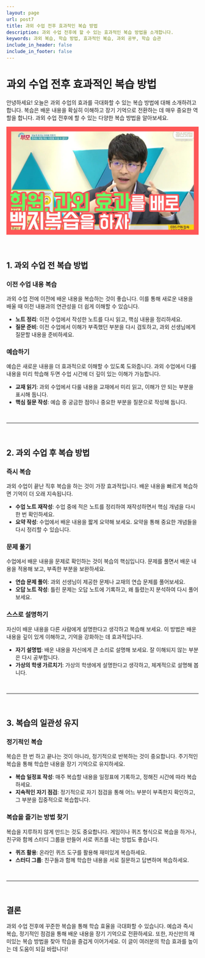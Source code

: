 ```yaml
---
layout: page
url: post7
title: 과외 수업 전후 효과적인 복습 방법
description: 과외 수업 전후에 할 수 있는 효과적인 복습 방법을 소개합니다.
keywords: 과외 복습, 학습 방법, 효과적인 복습, 과외 공부, 학습 습관
include_in_header: false
include_in_footer: false
---
```


# 과외 수업 전후 효과적인 복습 방법

안녕하세요! 오늘은 과외 수업의 효과를 극대화할 수 있는 복습 방법에 대해 소개하려고 합니다. 복습은 배운 내용을 확실히 이해하고 장기 기억으로 전환하는 데 매우 중요한 역할을 합니다. 과외 수업 전후에 할 수 있는 다양한 복습 방법을 알아보세요.

![과외 복습](../assets/images/post7.jpg)

<br>

## **1. 과외 수업 전 복습 방법**

### 이전 수업 내용 복습

과외 수업 전에 이전에 배운 내용을 복습하는 것이 좋습니다. 이를 통해 새로운 내용을 배울 때 이전 내용과의 연관성을 더 쉽게 이해할 수 있습니다.

- **노트 정리**: 이전 수업에서 작성한 노트를 다시 읽고, 핵심 내용을 정리하세요.
- **질문 준비**: 이전 수업에서 이해가 부족했던 부분을 다시 검토하고, 과외 선생님에게 질문할 내용을 준비하세요.

### 예습하기

예습은 새로운 내용을 더 효과적으로 이해할 수 있도록 도와줍니다. 과외 수업에서 다룰 내용을 미리 학습해 두면 수업 시간에 더 깊이 있는 이해가 가능합니다.

- **교재 읽기**: 과외 수업에서 다룰 내용을 교재에서 미리 읽고, 이해가 안 되는 부분을 표시해 둡니다.
- **핵심 질문 작성**: 예습 중 궁금한 점이나 중요한 부분을 질문으로 작성해 둡니다.

<br>

________
<br>

## **2. 과외 수업 후 복습 방법**

### 즉시 복습

과외 수업이 끝난 직후 복습을 하는 것이 가장 효과적입니다. 배운 내용을 빠르게 복습하면 기억이 더 오래 지속됩니다.

- **수업 노트 재작성**: 수업 중에 적은 노트를 정리하여 재작성하면서 핵심 개념을 다시 한 번 확인하세요.
- **요약 작성**: 수업에서 배운 내용을 짧게 요약해 보세요. 요약을 통해 중요한 개념들을 다시 정리할 수 있습니다.

### 문제 풀기

수업에서 배운 내용을 문제로 확인하는 것이 복습의 핵심입니다. 문제를 풀면서 배운 내용을 적용해 보고, 부족한 부분을 보완하세요.

- **연습 문제 풀이**: 과외 선생님이 제공한 문제나 교재의 연습 문제를 풀어보세요.
- **오답 노트 작성**: 틀린 문제는 오답 노트에 기록하고, 왜 틀렸는지 분석하여 다시 풀어보세요.

### 스스로 설명하기

자신이 배운 내용을 다른 사람에게 설명한다고 생각하고 복습해 보세요. 이 방법은 배운 내용을 깊이 있게 이해하고, 기억을 강화하는 데 효과적입니다.

- **자기 설명법**: 배운 내용을 자신에게 큰 소리로 설명해 보세요. 잘 이해되지 않는 부분은 다시 공부합니다.
- **가상의 학생 가르치기**: 가상의 학생에게 설명한다고 생각하고, 체계적으로 설명해 봅니다.

<br>

________
<br>

## **3. 복습의 일관성 유지**

### 정기적인 복습

복습은 한 번 하고 끝나는 것이 아니라, 정기적으로 반복하는 것이 중요합니다. 주기적인 복습을 통해 학습한 내용을 장기 기억으로 유지하세요.

- **복습 일정표 작성**: 매주 복습할 내용을 일정표에 기록하고, 정해진 시간에 따라 복습하세요.
- **지속적인 자기 점검**: 정기적으로 자기 점검을 통해 어느 부분이 부족한지 확인하고, 그 부분을 집중적으로 복습합니다.

### 복습을 즐기는 방법 찾기

복습을 지루하지 않게 만드는 것도 중요합니다. 게임이나 퀴즈 형식으로 복습을 하거나, 친구와 함께 스터디 그룹을 만들어 서로 퀴즈를 내는 방법도 좋습니다.

- **퀴즈 활용**: 온라인 퀴즈 도구를 활용해 재미있게 복습하세요.
- **스터디 그룹**: 친구들과 함께 학습한 내용을 서로 질문하고 답변하며 복습하세요.

<br>

________
<br>

## **결론**

과외 수업 전후에 꾸준한 복습을 통해 학습 효율을 극대화할 수 있습니다. 예습과 즉시 복습, 정기적인 점검을 통해 배운 내용을 장기 기억으로 전환하세요. 또한, 자신만의 재미있는 복습 방법을 찾아 학습을 즐겁게 이어가세요. 이 글이 여러분의 학습 효과를 높이는 데 도움이 되길 바랍니다!
